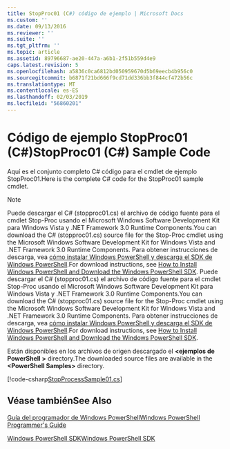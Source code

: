 ```yaml
---
title: StopProc01 (C#) código de ejemplo | Microsoft Docs
ms.custom: ''
ms.date: 09/13/2016
ms.reviewer: ''
ms.suite: ''
ms.tgt_pltfrm: ''
ms.topic: article
ms.assetid: 89796687-ae20-447a-a6b1-2f51b559d4e9
caps.latest.revision: 5
ms.openlocfilehash: a5836c0ca6812bd050959670d5b69eecb4b956c0
ms.sourcegitcommit: b6871f21bd666f9cd71dd336bb3f844cf472b56c
ms.translationtype: MT
ms.contentlocale: es-ES
ms.lasthandoff: 02/03/2019
ms.locfileid: "56860201"
---
```

# <a name="stopproc01-c-sample-code"></a><span data-ttu-id="8fa73-102">Código de ejemplo StopProc01 (C#)</span><span class="sxs-lookup"><span data-stu-id="8fa73-102">StopProc01 (C#) Sample Code</span></span>

<span data-ttu-id="8fa73-103">Aquí es el conjunto completo C# código para el cmdlet de ejemplo StopProc01.</span><span class="sxs-lookup"><span data-stu-id="8fa73-103">Here is the complete C# code for the StopProc01 sample cmdlet.</span></span>

> [!NOTE]
> <span data-ttu-id="8fa73-104">Puede descargar el C# (stopproc01.cs) el archivo de código fuente para el cmdlet Stop-Proc usando el Microsoft Windows Software Development Kit para Windows Vista y .NET Framework 3.0 Runtime Components.</span><span class="sxs-lookup"><span data-stu-id="8fa73-104">You can download the C# (stopproc01.cs) source file for the Stop-Proc cmdlet using the Microsoft Windows Software Development Kit for Windows Vista and .NET Framework 3.0 Runtime Components.</span></span> <span data-ttu-id="8fa73-105">Para obtener instrucciones de descarga, vea [cómo instalar Windows PowerShell y descarga el SDK de Windows PowerShell](/powershell/developer/installing-the-windows-powershell-sdk).</span><span class="sxs-lookup"><span data-stu-id="8fa73-105">For download instructions, see [How to Install Windows PowerShell and Download the Windows PowerShell SDK](/powershell/developer/installing-the-windows-powershell-sdk).</span></span>
> <span data-ttu-id="8fa73-106">Puede descargar el C# (stopproc01.cs) el archivo de código fuente para el cmdlet Stop-Proc usando el Microsoft Windows Software Development Kit para Windows Vista y .NET Framework 3.0 Runtime Components.</span><span class="sxs-lookup"><span data-stu-id="8fa73-106">You can download the C# (stopproc01.cs) source file for the Stop-Proc cmdlet using the Microsoft Windows Software Development Kit for Windows Vista and .NET Framework 3.0 Runtime Components.</span></span> <span data-ttu-id="8fa73-107">Para obtener instrucciones de descarga, vea [cómo instalar Windows PowerShell y descarga el SDK de Windows PowerShell](/powershell/developer/installing-the-windows-powershell-sdk).</span><span class="sxs-lookup"><span data-stu-id="8fa73-107">For download instructions, see [How to Install Windows PowerShell and Download the Windows PowerShell SDK](/powershell/developer/installing-the-windows-powershell-sdk).</span></span>
>
> <span data-ttu-id="8fa73-108">Están disponibles en los archivos de origen descargado el  **\<ejemplos de PowerShell >** directory.</span><span class="sxs-lookup"><span data-stu-id="8fa73-108">The downloaded source files are available in the **\<PowerShell Samples>** directory.</span></span>

[!code-csharp[StopProcessSample01.cs](../../powershell-sdk-samples/SDK-2.0/csharp/StopProcessSample01/StopProcessSample01.cs#L11-L212 "StopProcessSample01.cs")]

## <a name="see-also"></a><span data-ttu-id="8fa73-109">Véase también</span><span class="sxs-lookup"><span data-stu-id="8fa73-109">See Also</span></span>

[<span data-ttu-id="8fa73-110">Guía del programador de Windows PowerShell</span><span class="sxs-lookup"><span data-stu-id="8fa73-110">Windows PowerShell Programmer's Guide</span></span>](./windows-powershell-programmer-s-guide.md)

[<span data-ttu-id="8fa73-111">Windows PowerShell SDK</span><span class="sxs-lookup"><span data-stu-id="8fa73-111">Windows PowerShell SDK</span></span>](../windows-powershell-reference.md)